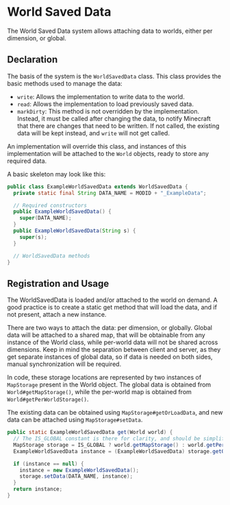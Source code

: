 World Saved Data
================

The World Saved Data system allows attaching data to worlds, either per dimension, or global.

Declaration
-----------

The basis of the system is the `WorldSavedData` class. This class provides the basic methods used to manage the data:

* `write`: Allows the implementation to write data to the world.
* `read`: Allows the implementation to load previously saved data.
* `markDirty`: This method is not overridden by the implementation. Instead, it must be called after changing the data, to notify Minecraft that there are changes that need to be written. If not called, the existing data will be kept instead, and `write` will not get called.

An implementation will override this class, and instances of this implementation will be attached to the `World` objects, ready to store any required data.

A basic skeleton may look like this:

```Java
public class ExampleWorldSavedData extends WorldSavedData {
  private static final String DATA_NAME = MODID + "_ExampleData";

  // Required constructors
  public ExampleWorldSavedData() {
    super(DATA_NAME);
  }
  public ExampleWorldSavedData(String s) {
    super(s);
  }

  // WorldSavedData methods
}
```

Registration and Usage
----------------------

The WorldSavedData is loaded and/or attached to the world on demand. A good practice is to create a static get method that will load the data, and if not present, attach a new instance.

There are two ways to attach the data: per dimension, or globally. Global data will be attached to a shared map, that will be obtainable from any instance of the World class, while per-world data will not be shared across dimensions. Keep in mind the separation between client and server, as they get separate instances of global data, so if data is needed on both sides, manual synchronization will be required.

In code, these storage locations are represented by two instances of `MapStorage` present in the World object. The global data is obtained from `World#getMapStorage()`, while the per-world map is obtained from `World#getPerWorldStorage()`.

The existing data can be obtained using `MapStorage#getOrLoadData`, and new data can be attached using `MapStorage#setData`.

```Java
public static ExampleWorldSavedData get(World world) {
  // The IS_GLOBAL constant is there for clarity, and should be simplified into the right branch.
  MapStorage storage = IS_GLOBAL ? world.getMapStorage() : world.getPerWorldStorage();
  ExampleWorldSavedData instance = (ExampleWorldSavedData) storage.getOrLoadData(ExampleWorldSavedData.class, DATA_NAME);

  if (instance == null) {
    instance = new ExampleWorldSavedData();
    storage.setData(DATA_NAME, instance);
  }
  return instance;
}
```
